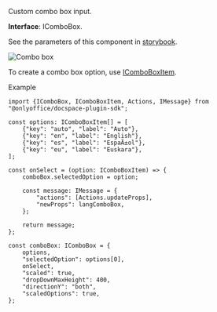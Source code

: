 Custom combo box input.

**Interface**: IComboBox.

See the parameters of this component in [storybook](https://storybook.onlyoffice.io/?path=/docs/components-combobox--docs).

![Combo box](/assets/images/docspace/combobox.png)

To create a combo box option, use [IComboBoxItem](https://github.com/ONLYOFFICE/docspace-plugin-sdk/blob/master/src/interfaces/components/IComboBox.ts).

Example

```
import {IComboBox, IComboBoxItem, Actions, IMessage} from "@onlyoffice/docspace-plugin-sdk";

const options: IComboBoxItem[] = [
    {"key": "auto", "label": "Auto"},
    {"key": "en", "label": "English"},
    {"key": "es", "label": "EspaÃ±ol"},
    {"key": "eu", "label": "Euskara"},
];

const onSelect = (option: IComboBoxItem) => {
    comboBox.selectedOption = option;

    const message: IMessage = {
        "actions": [Actions.updateProps],
        "newProps": langComboBox,
    };

    return message;
};

const comboBox: IComboBox = {
    options,
    "selectedOption": options[0],
    onSelect,
    "scaled": true,
    "dropDownMaxHeight": 400,
    "directionY": "both",
    "scaledOptions": true,
};
```
